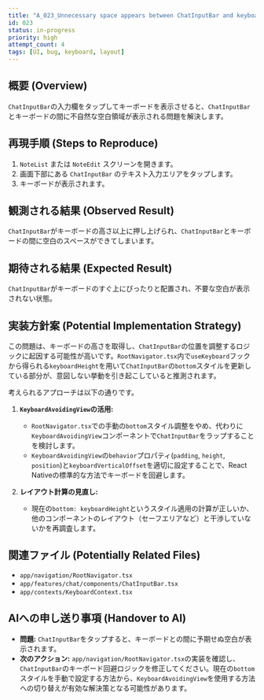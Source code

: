 ```yaml
---
title: "A_023_Unnecessary space appears between ChatInputBar and keyboard"
id: 023
status: in-progress
priority: high
attempt_count: 4
tags: [UI, bug, keyboard, layout]
---
```


## 概要 (Overview)

`ChatInputBar`の入力欄をタップしてキーボードを表示させると、`ChatInputBar`とキーボードの間に不自然な空白領域が表示される問題を解決します。

## 再現手順 (Steps to Reproduce)

1.  `NoteList` または `NoteEdit` スクリーンを開きます。
2.  画面下部にある `ChatInputBar` のテキスト入力エリアをタップします。
3.  キーボードが表示されます。

## 観測される結果 (Observed Result)

`ChatInputBar`がキーボードの高さ以上に押し上げられ、`ChatInputBar`とキーボードの間に空白のスペースができてしまいます。

## 期待される結果 (Expected Result)

`ChatInputBar`がキーボードのすぐ上にぴったりと配置され、不要な空白が表示されない状態。

## 実装方針案 (Potential Implementation Strategy)

この問題は、キーボードの高さを取得し、`ChatInputBar`の位置を調整するロジックに起因する可能性が高いです。`RootNavigator.tsx`内で`useKeyboard`フックから得られる`keyboardHeight`を用いて`ChatInputBar`の`bottom`スタイルを更新している部分が、意図しない挙動を引き起こしていると推測されます。

考えられるアプローチは以下の通りです。

1.  **`KeyboardAvoidingView`の活用:**
    *   `RootNavigator.tsx`での手動の`bottom`スタイル調整をやめ、代わりに`KeyboardAvoidingView`コンポーネントで`ChatInputBar`をラップすることを検討します。
    *   `KeyboardAvoidingView`の`behavior`プロパティ(`padding`, `height`, `position`)と`keyboardVerticalOffset`を適切に設定することで、React Nativeの標準的な方法でキーボードを回避します。

2.  **レイアウト計算の見直し:**
    *   現在の`bottom: keyboardHeight`というスタイル適用の計算が正しいか、他のコンポーネントのレイアウト（セーフエリアなど）と干渉していないかを再調査します。

## 関連ファイル (Potentially Related Files)

- `app/navigation/RootNavigator.tsx`
- `app/features/chat/components/ChatInputBar.tsx`
- `app/contexts/KeyboardContext.tsx`

## AIへの申し送り事項 (Handover to AI)

- **問題:** `ChatInputBar`をタップすると、キーボードとの間に予期せぬ空白が表示されます。
- **次のアクション:** `app/navigation/RootNavigator.tsx`の実装を確認し、`ChatInputBar`のキーボード回避ロジックを修正してください。現在の`bottom`スタイルを手動で設定する方法から、`KeyboardAvoidingView`を使用する方法への切り替えが有効な解決策となる可能性があります。